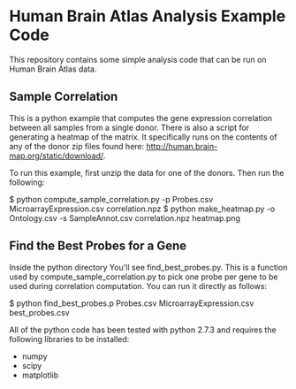 Human Brain Atlas Analysis Example Code
=======================================

This repository contains some simple analysis code that can be run on Human Brain Atlas data.

Sample Correlation
------------------

This is a python example that computes the gene expression correlation between all samples from a single donor. There is also a script for generating a heatmap of the matrix. It specifically runs on the contents of any of the donor zip files found here: http://human.brain-map.org/static/download/. 

To run this example, first unzip the data for one of the donors.  Then run the following:

   $ python compute_sample_correlation.py -p Probes.csv MicroarrayExpression.csv correlation.npz
   $ python make_heatmap.py -o Ontology.csv -s SampleAnnot.csv correlation.npz heatmap.png

Find the Best Probes for a Gene
-------------------------------

Inside the python directory You'll see find_best_probes.py.  This is a function used by compute_sample_correlation.py to pick one probe per gene to be used during correlation computation.  You can run it directly as follows:

   $ python find_best_probes.p Probes.csv MicroarrayExpression.csv best_probes.csv

All of the python code has been tested with python 2.7.3 and requires the following libraries to be installed:

* numpy
* scipy
* matplotlib




